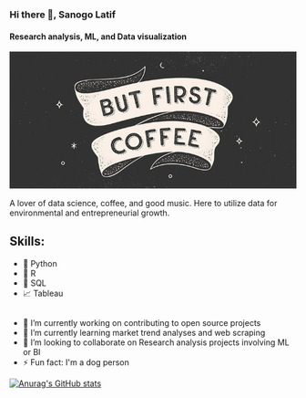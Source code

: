 ### Hi there 👋, Sanogo Latif
#### Research analysis, ML, and Data visualization
![Research analysis, ML, and Data visualization](4af3fab6fe02e7a8829e55c26aaedb0f.jpg)

A lover of data science, coffee, and good music.
Here to utilize data for environmental and entrepreneurial growth.

## Skills:
- 🐍 Python
- 🧮 R 
- 📅 SQL
- 📈 Tableau

##
- 🔭 I’m currently working on contributing to open source projects 
- 🌱 I’m currently learning market trend analyses and web scraping 
- 👯 I’m looking to collaborate on Research analysis projects involving ML or BI  
- ⚡ Fun fact: I'm a dog person 

[![Anurag's GitHub stats](https://github-readme-stats.vercel.app/api?username=Lat-San)](https://github.com/anuraghazra/github-readme-stats)


